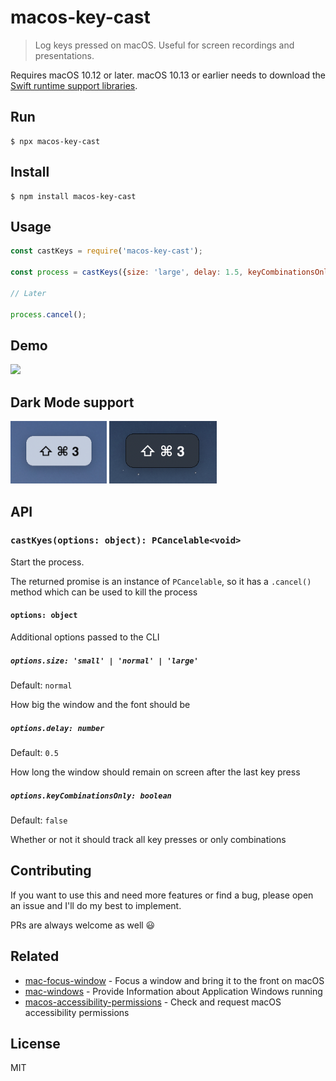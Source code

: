 # macos-key-cast

> Log keys pressed on macOS. Useful for screen recordings and presentations.

Requires macOS 10.12 or later. macOS 10.13 or earlier needs to download the [Swift runtime support libraries](https://support.apple.com/kb/DL1998).

## Run

```
$ npx macos-key-cast
```

## Install

```
$ npm install macos-key-cast
```

## Usage

```js
const castKeys = require('macos-key-cast');

const process = castKeys({size: 'large', delay: 1.5, keyCombinationsOnly: true});

// Later

process.cancel();
```

## Demo

<img src="media/demo.gif">

## Dark Mode support

<img src="media/light.png" height="100">
<img src="media/dark.png" height="100">

## API

### `castKyes(options: object): PCancelable<void>`

Start the process.

The returned promise is an instance of `PCancelable`, so it has a `.cancel()` method which can be used to kill the process

#### `options: object`

Additional options passed to the CLI

##### `options.size: 'small' | 'normal' | 'large'`

Default: `normal`

How big the window and the font should be

##### `options.delay: number`

Default: `0.5`

How long the window should remain on screen after the last key press

##### `options.keyCombinationsOnly: boolean`

Default: `false`

Whether or not it should track all key presses or only combinations

## Contributing

If you want to use this and need more features or find a bug, please open an issue and I'll do my best to implement.

PRs are always welcome as well 😃

## Related

- [mac-focus-window](https://github.com/karaggeorge/mac-focus-window) - Focus a window and bring it to the front on macOS
- [mac-windows](https://github.com/karaggeorge/mac-windows) - Provide Information about Application Windows running
- [macos-accessibility-permissions](https://github.com/karaggeorge/macos-accessibility-permissions) - Check and request macOS accessibility permissions

## License

MIT
